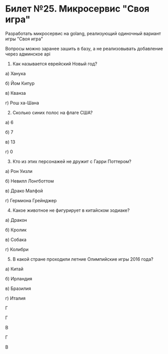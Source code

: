 # Билет №25. Микросервис "Своя игра"

Разработать микросервис на golang, реализующий одиночный вариант игры "Своя игра"

Вопросы можно заранее зашить в базу, а не реализовывать добавление через админское api


1. Как называется еврейский Новый год?


а) Ханука

б) Йом Кипур

в) Кванза

г) Рош ха-Шана 


2. Сколько синих полос на флаге США?


а) 6

б) 7

в) 13

г) 0


3. Кто из этих персонажей не дружит с Гарри Поттером?


а) Рон Уизли

б) Невилл Лонгботтом

в) Драко Малфой

г) Гермиона Грейнджер


4. Какое животное не фигурирует в китайском зодиаке?


а) Дракон

б) Кролик

в) Собака

г) Колибри


5. В какой стране проходили летние Олимпийские игры 2016 года?


а) Китай

б) Ирландия

в) Бразилия

г) Италия

Г


Г

В

Г

В